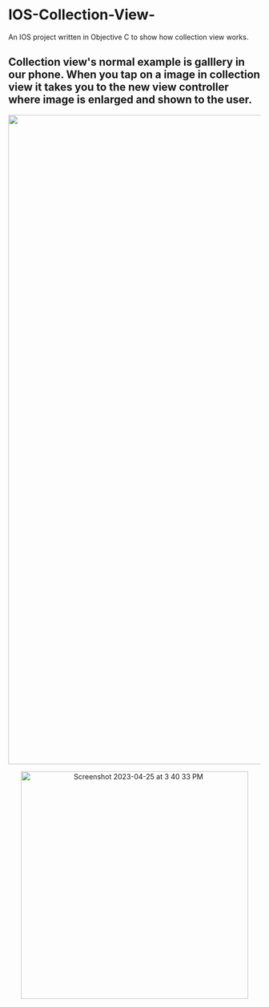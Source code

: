 # IOS-Collection-View-
An IOS project written in Objective C to show how collection view works. 
## Collection view's normal example is galllery in our phone. When you tap on a image in collection view it takes you to the new view controller where image is enlarged and shown to the user.
<p align="center">
<img width="1296" alt="Screenshot 2023-04-25 at 3 40 21 PM" src="https://user-images.githubusercontent.com/48135129/234248656-3bff2021-b774-4833-8620-808cf7516a05.png">
</p>

<p align="center">
<img width="454" alt="Screenshot 2023-04-25 at 3 40 33 PM" src="https://user-images.githubusercontent.com/48135129/234248664-906ce74f-c137-4373-8152-58fcff956583.png">
</p>
